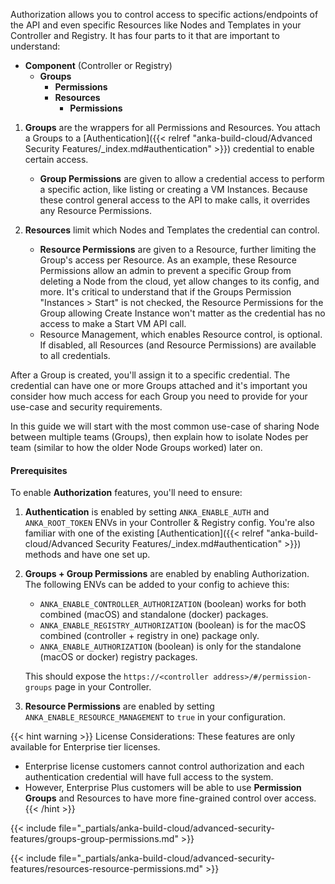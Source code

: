 ---
---

Authorization allows you to control access to specific actions/endpoints of the API and even specific Resources like Nodes and Templates in your Controller and Registry. It has four parts to it that are important to understand:

- **Component** (Controller or Registry)
  - **Groups**
    - **Permissions**
    - **Resources**
      - **Permissions**

1. **Groups** are the wrappers for all Permissions and Resources. You attach a Groups to a [Authentication]({{< relref "anka-build-cloud/Advanced Security Features/_index.md#authentication" >}}) credential to enable certain access.

    - **Group Permissions** are given to allow a credential access to perform a specific action, like listing or creating a VM Instances. Because these control general access to the API to make calls, it overrides any Resource Permissions.

1. **Resources** limit which Nodes and Templates the credential can control.

    - **Resource Permissions** are given to a Resource, further limiting the Group's access per Resource. As an example, these Resource Permissions allow an admin to prevent a specific Group from deleting a Node from the cloud, yet allow changes to its config, and more. It's critical to understand that if the Groups Permission "Instances > Start" is not checked, the Resource Permissions for the Group allowing Create Instance won't matter as the credential has no access to make a Start VM API call.
    - Resource Management, which enables Resource control, is optional. If disabled, all Resources (and Resource Permissions) are available to all credentials.

After a Group is created, you'll assign it to a specific credential. The credential can have one or more Groups attached and it's important you consider how much access for each Group you need to provide for your use-case and security requirements.

In this guide we will start with the most common use-case of sharing Node between multiple teams (Groups), then explain how to isolate Nodes per team (similar to how the older Node Groups worked) later on.

#### Prerequisites

To enable **Authorization** features, you'll need to ensure:

1. **Authentication** is enabled by setting `ANKA_ENABLE_AUTH` and `ANKA_ROOT_TOKEN` ENVs in your Controller & Registry config. You're also familiar with one of the existing [Authentication]({{< relref "anka-build-cloud/Advanced Security Features/_index.md#authentication" >}}) methods and have one set up.
1. **Groups + Group Permissions** are enabled by enabling Authorization. The following ENVs can be added to your config to achieve this:

    - `ANKA_ENABLE_CONTROLLER_AUTHORIZATION` (boolean) works for both combined (macOS) and standalone (docker) packages.
    - `ANKA_ENABLE_REGISTRY_AUTHORIZATION` (boolean) is for the macOS combined (controller + registry in one) package only.
    - `ANKA_ENABLE_AUTHORIZATION` (boolean) is only for the standalone (macOS or docker) registry packages.

    This should expose the `https://<controller address>/#/permission-groups` page in your Controller.
1. **Resource Permissions** are enabled by setting `ANKA_ENABLE_RESOURCE_MANAGEMENT` to `true` in your configuration.


{{< hint warning >}}
License Considerations: These features are only available for Enterprise tier licenses.
- Enterprise license customers cannot control authorization and each authentication credential will have full access to the system.
- However, Enterprise Plus customers will be able to use **Permission Groups** and Resources to have more fine-grained control over access.
{{< /hint >}}

{{< include file="_partials/anka-build-cloud/advanced-security-features/groups-group-permissions.md" >}}

{{< include file="_partials/anka-build-cloud/advanced-security-features/resources-resource-permissions.md" >}}